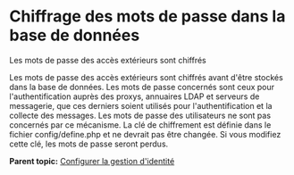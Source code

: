 Chiffrage des mots de passe dans la base de données
===================================================

Les mots de passe des accès extérieurs sont chiffrés

Les mots de passe des accès extérieurs sont chiffrés avant d'être
stockés dans la base de données. Les mots de passe concernés sont ceux
pour l'authentification auprès des proxys, annuaires LDAP et serveurs de
messagerie, que ces derniers soient utilisés pour l'authentification et
la collecte des messages. Les mots de passe des utilisateurs ne sont pas
concernés par ce mécanisme. La clé de chiffrement est définie dans le
fichier config/define.php et ne devrait pas être changée. Si vous
modifiez cette clé, les mots de passe seront perdus.

**Parent topic:** [Configurer la gestion
d'identité](../glpi/config_auth.html "La manière dont GLPI gère l'authentification et les informations personnelles des utilisateurs se configure depuis le menu Configuration > Authentification.")
